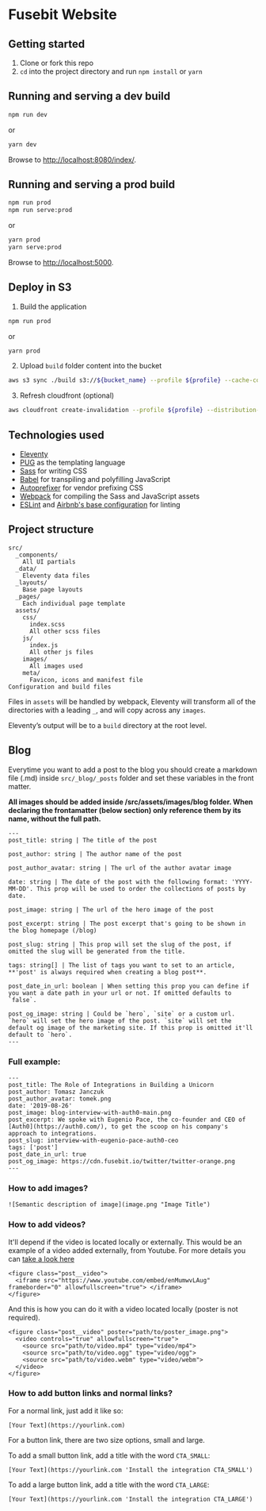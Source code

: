 # Fusebit Website

## Getting started

1. Clone or fork this repo
2. `cd` into the project directory and run `npm install` or `yarn`

## Running and serving a dev build

```sh
npm run dev
```

or

```sh
yarn dev
```

Browse to [http://localhost:8080/index/](http://localhost:8080/index/).

## Running and serving a prod build

```sh
npm run prod
npm run serve:prod
```

or

```sh
yarn prod
yarn serve:prod
```

Browse to [http://localhost:5000](http://localhost:5000).

## Deploy in S3

1) Build the application

```sh
npm run prod
```

or

```sh
yarn prod
```

2) Upload `build` folder content into the bucket

```sh
aws s3 sync ./build s3://${bucket_name} --profile ${profile} --cache-control max-age=31536000
```

3) Refresh cloudfront (optional)
```sh
aws cloudfront create-invalidation --profile ${profile} --distribution-id ${cloudfront_id} --paths '/*'
```

## Technologies used

* [Eleventy](https://www.11ty.dev/)
* [PUG](https://pugjs.org/) as the templating language
* [Sass](https://sass-lang.com/) for writing CSS
* [Babel](https://babeljs.io/) for transpiling and polyfilling JavaScript
* [Autoprefixer](https://github.com/postcss/autoprefixer) for vendor prefixing CSS
* [Webpack](https://webpack.js.org/) for compiling the Sass and JavaScript assets
* [ESLint](https://eslint.org/) and [Airbnb's base configuration](https://www.npmjs.com/package/eslint-config-airbnb-base) for linting

## Project structure

```
src/
  _components/
    All UI partials
  _data/
    Eleventy data files
  _layouts/
    Base page layouts
  _pages/
    Each individual page template
  assets/
    css/
      index.scss
      All other scss files
    js/
      index.js
      All other js files
    images/
      All images used
    meta/
      Favicon, icons and manifest file
Configuration and build files
```

Files in `assets` will be handled by webpack, Eleventy will transform all of the directories with a leading `_`, and will copy across any `images`.

Eleventy’s output will be to a `build` directory at the root level.

## Blog
Everytime you want to add a post to the blog you should create a markdown file (.md) inside `src/_blog/_posts` folder and set these variables in the front matter. 

**All images should be added inside /src/assets/images/blog folder. When declaring the frontamatter (below section) only reference them by its name, without the full path.**
```
---
post_title: string | The title of the post  

post_author: string | The author name of the post 

post_author_avatar: string | The url of the author avatar image

date: string | The date of the post with the following format: 'YYYY-MM-DD'. This prop will be used to order the collections of posts by date.

post_image: string | The url of the hero image of the post

post_excerpt: string | The post excerpt that's going to be shown in the blog homepage (/blog)

post_slug: string | This prop will set the slug of the post, if omitted the slug will be generated from the title.

tags: string[] | The list of tags you want to set to an article, **'post' is always required when creating a blog post**.

post_date_in_url: boolean | When setting this prop you can define if you want a date path in your url or not. If omitted defaults to `false`.

post_og_image: string | Could be `hero`, `site` or a custom url. `hero` will set the hero image of the post. `site` will set the default og image of the marketing site. If this prop is omitted it'll default to `hero`.
---
```

### Full example:

```
---
post_title: The Role of Integrations in Building a Unicorn
post_author: Tomasz Janczuk
post_author_avatar: tomek.png
date: '2019-08-26'
post_image: blog-interview-with-auth0-main.png
post_excerpt: We spoke with Eugenio Pace, the co-founder and CEO of [Auth0](https://auth0.com/), to get the scoop on his company's approach to integrations.
post_slug: interview-with-eugenio-pace-auth0-ceo
tags: ['post']
post_date_in_url: true
post_og_image: https://cdn.fusebit.io/twitter/twitter-orange.png
---
```

### How to add images?

```
![Semantic description of image](image.png "Image Title")
```

### How to add videos?

It'll depend if the video is located locally or externally. This would be an example of a video added externally, from Youtube. For more details you can [take a look here](https://about.gitlab.com/handbook/markdown-guide/#videos)

```
<figure class="post__video">
  <iframe src="https://www.youtube.com/embed/enMumwvLAug" frameborder="0" allowfullscreen="true"> </iframe>
</figure>
```

And this is how you can do it with a video located locally (poster is not required).

```
<figure class="post__video" poster="path/to/poster_image.png">
  <video controls="true" allowfullscreen="true">
    <source src="path/to/video.mp4" type="video/mp4">
    <source src="path/to/video.ogg" type="video/ogg">
    <source src="path/to/video.webm" type="video/webm">
  </video>
</figure>
```

### How to add button links and normal links?

For a normal link, just add it like so:

```
[Your Text](https://yourlink.com)
```

For a button link, there are two size options, small and large.

To add a small button link, add a title with the word `CTA_SMALL`:

```
[Your Text](https://yourlink.com 'Install the integration CTA_SMALL')
```

To add a large button link, add a title with the word `CTA_LARGE`:

```
[Your Text](https://yourlink.com 'Install the integration CTA_LARGE')
```
